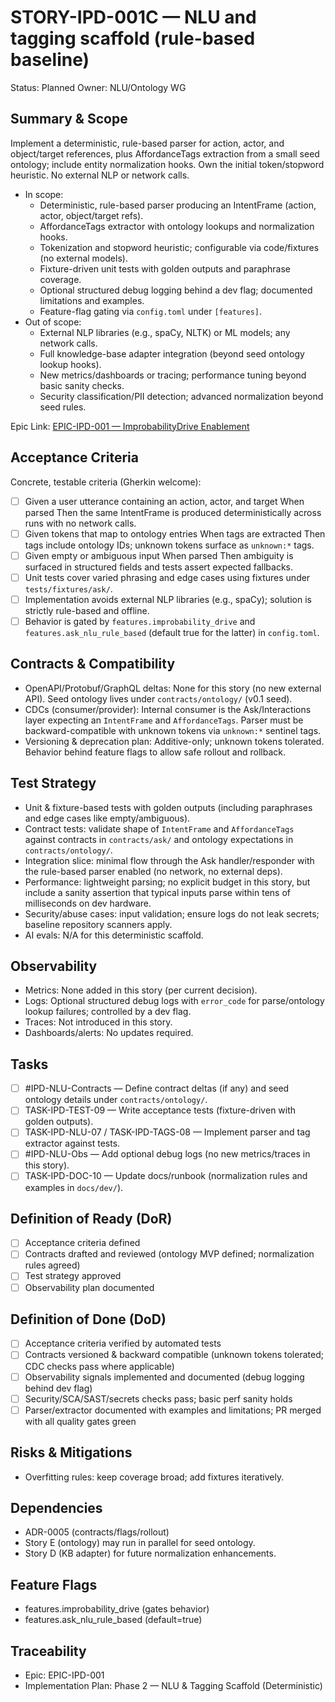 # STORY-IPD-001C — NLU and tagging scaffold (rule-based baseline)

Status: Planned
Owner: NLU/Ontology WG

## Summary & Scope
Implement a deterministic, rule-based parser for action, actor, and object/target references, plus AffordanceTags extraction from a small seed ontology; include entity normalization hooks. Own the initial token/stopword heuristic. No external NLP or network calls.

- In scope:
	- Deterministic, rule-based parser producing an IntentFrame (action, actor, object/target refs).
	- AffordanceTags extractor with ontology lookups and normalization hooks.
	- Tokenization and stopword heuristic; configurable via code/fixtures (no external models).
	- Fixture-driven unit tests with golden outputs and paraphrase coverage.
	- Optional structured debug logging behind a dev flag; documented limitations and examples.
	- Feature-flag gating via `config.toml` under `[features]`.
- Out of scope:
	- External NLP libraries (e.g., spaCy, NLTK) or ML models; any network calls.
	- Full knowledge-base adapter integration (beyond seed ontology lookup hooks).
	- New metrics/dashboards or tracing; performance tuning beyond basic sanity checks.
	- Security classification/PII detection; advanced normalization beyond seed rules.

Epic Link: [EPIC-IPD-001 — ImprobabilityDrive Enablement](/docs/implementation/epics/EPIC-IPD-001-improbability-drive.md)

## Acceptance Criteria
Concrete, testable criteria (Gherkin welcome):

- [ ] Given a user utterance containing an action, actor, and target When parsed Then the same IntentFrame is produced deterministically across runs with no network calls.
- [ ] Given tokens that map to ontology entries When tags are extracted Then tags include ontology IDs; unknown tokens surface as `unknown:*` tags.
- [ ] Given empty or ambiguous input When parsed Then ambiguity is surfaced in structured fields and tests assert expected fallbacks.
- [ ] Unit tests cover varied phrasing and edge cases using fixtures under `tests/fixtures/ask/`.
- [ ] Implementation avoids external NLP libraries (e.g., spaCy); solution is strictly rule-based and offline.
- [ ] Behavior is gated by `features.improbability_drive` and `features.ask_nlu_rule_based` (default true for the latter) in `config.toml`.

## Contracts & Compatibility
- OpenAPI/Protobuf/GraphQL deltas: None for this story (no new external API). Seed ontology lives under `contracts/ontology/` (v0.1 seed).
- CDCs (consumer/provider): Internal consumer is the Ask/Interactions layer expecting an `IntentFrame` and `AffordanceTags`. Parser must be backward-compatible with unknown tokens via `unknown:*` sentinel tags.
- Versioning & deprecation plan: Additive-only; unknown tokens tolerated. Behavior behind feature flags to allow safe rollout and rollback.

## Test Strategy
- Unit & fixture-based tests with golden outputs (including paraphrases and edge cases like empty/ambiguous).
- Contract tests: validate shape of `IntentFrame` and `AffordanceTags` against contracts in `contracts/ask/` and ontology expectations in `contracts/ontology/`.
- Integration slice: minimal flow through the Ask handler/responder with the rule-based parser enabled (no network, no external deps).
- Performance: lightweight parsing; no explicit budget in this story, but include a sanity assertion that typical inputs parse within tens of milliseconds on dev hardware.
- Security/abuse cases: input validation; ensure logs do not leak secrets; baseline repository scanners apply.
- AI evals: N/A for this deterministic scaffold.

## Observability
- Metrics: None added in this story (per current decision).
- Logs: Optional structured debug logs with `error_code` for parse/ontology lookup failures; controlled by a dev flag.
- Traces: Not introduced in this story.
- Dashboards/alerts: No updates required.

## Tasks
- [ ] #IPD-NLU-Contracts — Define contract deltas (if any) and seed ontology details under `contracts/ontology/`.
- [ ] TASK-IPD-TEST-09 — Write acceptance tests (fixture-driven with golden outputs).
- [ ] TASK-IPD-NLU-07 / TASK-IPD-TAGS-08 — Implement parser and tag extractor against tests.
- [ ] #IPD-NLU-Obs — Add optional debug logs (no new metrics/traces in this story).
- [ ] TASK-IPD-DOC-10 — Update docs/runbook (normalization rules and examples in `docs/dev/`).

## Definition of Ready (DoR)
- [ ] Acceptance criteria defined
- [ ] Contracts drafted and reviewed (ontology MVP defined; normalization rules agreed)
- [ ] Test strategy approved
- [ ] Observability plan documented

## Definition of Done (DoD)
- [ ] Acceptance criteria verified by automated tests
- [ ] Contracts versioned & backward compatible (unknown tokens tolerated; CDC checks pass where applicable)
- [ ] Observability signals implemented and documented (debug logging behind dev flag)
- [ ] Security/SCA/SAST/secrets checks pass; basic perf sanity holds
- [ ] Parser/extractor documented with examples and limitations; PR merged with all quality gates green

## Risks & Mitigations
- Overfitting rules: keep coverage broad; add fixtures iteratively.

## Dependencies
- ADR-0005 (contracts/flags/rollout)
- Story E (ontology) may run in parallel for seed ontology.
- Story D (KB adapter) for future normalization enhancements.

## Feature Flags
- features.improbability_drive (gates behavior)
- features.ask_nlu_rule_based (default=true)

## Traceability
- Epic: EPIC-IPD-001
- Implementation Plan: Phase 2 — NLU & Tagging Scaffold (Deterministic)
